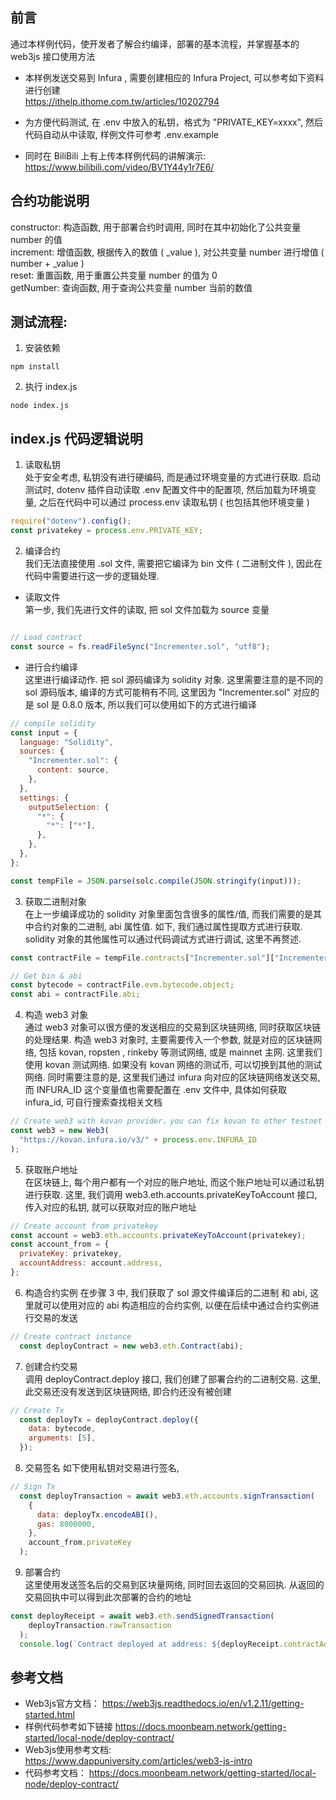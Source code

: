 ## 前言
通过本样例代码，使开发者了解合约编译，部署的基本流程，并掌握基本的 web3js 接口使用方法

- 本样例发送交易到 Infura , 需要创建相应的 Infura Project, 可以参考如下资料进行创建    
https://ithelp.ithome.com.tw/articles/10202794   

- 为方便代码测试, 在 .env 中放入的私钥，格式为 "PRIVATE_KEY=xxxx", 然后代码自动从中读取, 样例文件可参考 .env.example  

- 同时在 BiliBili 上有上传本样例代码的讲解演示:   
https://www.bilibili.com/video/BV1Y44y1r7E6/

## 合约功能说明   
constructor: 构造函数, 用于部署合约时调用, 同时在其中初始化了公共变量 number 的值  
increment:   增值函数, 根据传入的数值 ( _value ), 对公共变量 number 进行增值 ( number + _value )   
reset:       重置函数, 用于重置公共变量 number 的值为 0    
getNumber:   查询函数, 用于查询公共变量 number 当前的数值  

## 测试流程:
1)  安装依赖
```
npm install
```

2) 执行 index.js
```
node index.js
```
## index.js 代码逻辑说明  
1) 读取私钥  
处于安全考虑, 私钥没有进行硬编码, 而是通过环境变量的方式进行获取. 启动测试时, dotenv 插件自动读取 .env 配置文件中的配置项, 然后加载为环境变量, 之后在代码中可以通过 process.env 读取私钥 ( 也包括其他环境变量 )    
```js
require("dotenv").config();
const privatekey = process.env.PRIVATE_KEY;
```     
     
2)  编译合约    
我们无法直接使用 .sol 文件, 需要把它编译为 bin 文件 ( 二进制文件 ), 因此在代码中需要进行这一步的逻辑处理.  
- 读取文件   
第一步, 我们先进行文件的读取, 把 sol 文件加载为 source 变量 
```js

// Load contract
const source = fs.readFileSync("Incrementer.sol", "utf8");
```

- 进行合约编译    
这里进行编译动作. 把 sol 源码编译为 solidity 对象. 这里需要注意的是不同的 sol 源码版本, 编译的方式可能稍有不同, 这里因为 "Incrementer.sol" 对应的是 sol 是 0.8.0 版本, 所以我们可以使用如下的方式进行编译 
```js 
// compile solidity
const input = {
  language: "Solidity",
  sources: {
    "Incrementer.sol": {
      content: source,
    },
  },
  settings: {
    outputSelection: {
      "*": {
        "*": ["*"],
      },
    },
  },
};

const tempFile = JSON.parse(solc.compile(JSON.stringify(input)));
```

3) 获取二进制对象  
在上一步编译成功的 solidity 对象里面包含很多的属性/值, 而我们需要的是其中合约对象的二进制, abi 属性值. 如下, 我们通过属性提取方式进行获取. solidity 对象的其他属性可以通过代码调试方式进行调试, 这里不再赘述. 
```js
const contractFile = tempFile.contracts["Incrementer.sol"]["Incrementer"];

// Get bin & abi
const bytecode = contractFile.evm.bytecode.object;
const abi = contractFile.abi;
```  

4) 构造 web3 对象   
通过 web3 对象可以很方便的发送相应的交易到区块链网络, 同时获取区块链的处理结果. 
构造 web3 对象时, 主要需要传入一个参数, 就是对应的区块链网络, 包括 kovan, ropsten , rinkeby 等测试网络, 或是 mainnet 主网. 
这里我们使用 kovan 测试网络. 如果没有 kovan 网络的测试币, 可以切换到其他的测试网络. 
同时需要注意的是, 这里我们通过 infura 向对应的区块链网络发送交易, 而 INFURA_ID 这个变量值也需要配置在 .env 文件中, 具体如何获取 infura_id, 可自行搜索查找相关文档 
```js
// Create web3 with kovan provider，you can fix kovan to other testnet
const web3 = new Web3(
  "https://kovan.infura.io/v3/" + process.env.INFURA_ID
);
```

5) 获取账户地址  
在区块链上, 每个用户都有一个对应的账户地址, 而这个账户地址可以通过私钥进行获取. 这里, 我们调用 web3.eth.accounts.privateKeyToAccount 接口, 传入对应的私钥, 就可以获取对应的账户地址
```js
// Create account from privatekey
const account = web3.eth.accounts.privateKeyToAccount(privatekey);
const account_from = {
  privateKey: privatekey,
  accountAddress: account.address,
};
```

6) 构造合约实例 
在步骤 3 中, 我们获取了 sol 源文件编译后的二进制 和 abi, 这里就可以使用对应的 abi 构造相应的合约实例, 以便在后续中通过合约实例进行交易的发送
```js
// Create contract instance
  const deployContract = new web3.eth.Contract(abi);
```

7) 创建合约交易   
调用 deployContract.deploy 接口, 我们创建了部署合约的二进制交易. 这里, 此交易还没有发送到区块链网络, 即合约还没有被创建  
```js
// Create Tx
  const deployTx = deployContract.deploy({
    data: bytecode,
    arguments: [5],
  });
```  

8) 交易签名 
如下使用私钥对交易进行签名,
```js
// Sign Tx
  const deployTransaction = await web3.eth.accounts.signTransaction(
    {
      data: deployTx.encodeABI(),
      gas: 8000000,
    },
    account_from.privateKey
  );
```

9) 部署合约  
这里使用发送签名后的交易到区块量网络, 同时回去返回的交易回执. 从返回的交易回执中可以得到此次部署的合约的地址 
```js
const deployReceipt = await web3.eth.sendSignedTransaction(
    deployTransaction.rawTransaction
  );
  console.log(`Contract deployed at address: ${deployReceipt.contractAddress}`);
```

## 参考文档
- Web3js官方文档：
  https://web3js.readthedocs.io/en/v1.2.11/getting-started.html  
- 样例代码参考如下链接 
  https://docs.moonbeam.network/getting-started/local-node/deploy-contract/  
- Web3js使用参考文档:  
  https://www.dappuniversity.com/articles/web3-js-intro
- 代码参考文档：
  https://docs.moonbeam.network/getting-started/local-node/deploy-contract/
